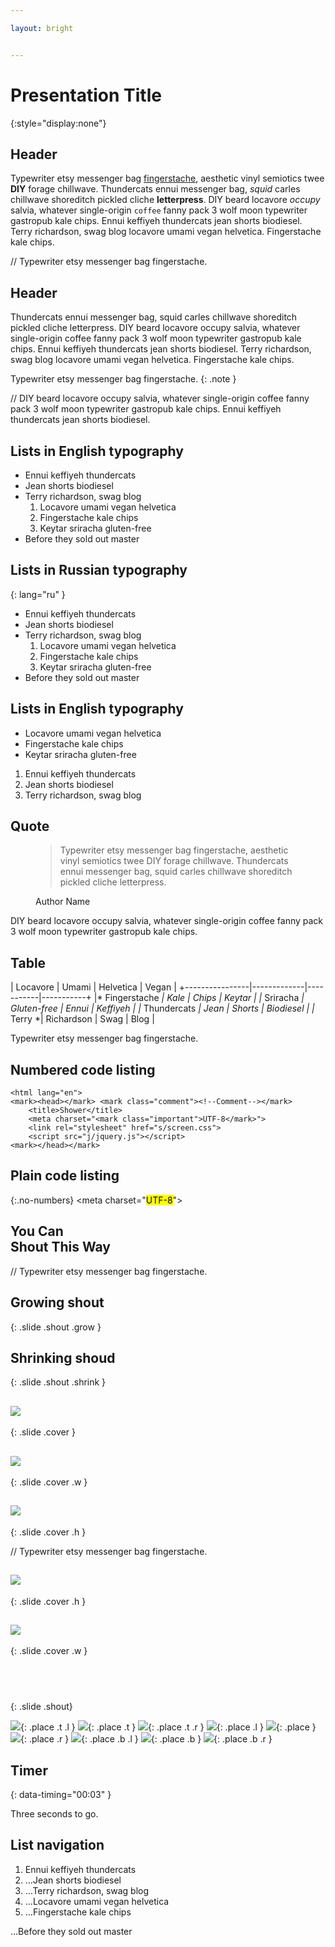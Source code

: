 ```yaml
---

layout: bright


---
```


# Presentation Title
{:style="display:none"}

<!-- generated subtitle -->

## Header

Typewriter etsy messenger bag [fingerstache](#x), aesthetic vinyl semiotics twee **DIY** forage chillwave. Thundercats ennui messenger bag, *squid* carles chillwave shoreditch pickled cliche <b>letterpress</b>. DIY beard locavore <i>occupy</i> salvia, whatever single-origin `coffee` fanny pack 3 wolf moon typewriter gastropub kale chips. Ennui keffiyeh thundercats jean shorts biodiesel. Terry richardson, swag blog locavore umami vegan helvetica. Fingerstache kale chips.

// Typewriter etsy messenger bag fingerstache.


## Header

Thundercats ennui messenger bag, squid carles chillwave shoreditch pickled cliche letterpress. DIY beard locavore occupy salvia, whatever single-origin coffee fanny pack 3 wolf moon typewriter gastropub kale chips. Ennui keffiyeh thundercats jean shorts biodiesel. Terry richardson, swag blog locavore umami vegan helvetica. Fingerstache kale chips.

Typewriter etsy messenger bag fingerstache.
{: .note }

// DIY beard locavore occupy salvia, whatever single-origin coffee fanny pack 3 wolf moon typewriter gastropub kale chips. Ennui keffiyeh thundercats jean shorts biodiesel.

## Lists in English typography

- Ennui keffiyeh thundercats
- Jean shorts biodiesel
- Terry richardson, swag blog
    1. Locavore umami vegan helvetica
    2. Fingerstache kale chips
    3. Keytar sriracha gluten-free
- Before they sold out master


## Lists in Russian typography
{: lang="ru" }

- Ennui keffiyeh thundercats
- Jean shorts biodiesel
- Terry richardson, swag blog
    1. Locavore umami vegan helvetica
    2. Fingerstache kale chips
    3. Keytar sriracha gluten-free
- Before they sold out master


## Lists in English typography

- Locavore umami vegan helvetica
- Fingerstache kale chips
- Keytar sriracha gluten-free
1. Ennui keffiyeh thundercats
2. Jean shorts biodiesel
3. Terry richardson, swag blog


## Quote

<figure markdown="1">

> Typewriter etsy messenger bag fingerstache, aesthetic vinyl semiotics twee DIY forage chillwave. Thundercats ennui messenger bag, squid carles chillwave shoreditch pickled cliche letterpress.

<figcaption>Author Name</figcaption>
</figure>

DIY beard locavore occupy salvia, whatever single-origin coffee fanny pack 3 wolf moon typewriter gastropub kale chips.


## Table

|  Locavore      | Umami       | Helvetica | Vegan     |
+----------------|-------------|-----------|-----------+
|* Fingerstache *| Kale        | Chips     | Keytar    |
|* Sriracha     *| Gluten-free | Ennui     | Keffiyeh  |
|* Thundercats  *| Jean        | Shorts    | Biodiesel |
|* Terry        *| Richardson  | Swag      | Blog      |

Typewriter etsy messenger bag fingerstache.


## Numbered code listing

    <html lang="en">
    <mark><head></mark> <mark class="comment"><!--Comment--></mark>
        <title>Shower</title>
        <meta charset="<mark class="important">UTF-8</mark>">
        <link rel="stylesheet" href="s/screen.css">
        <script src="j/jquery.js"></script>
    <mark></head></mark>

## Plain code listing

{:.no-numbers}
    <html lang="en">
    <mark><head></mark> <mark class="comment"><!--Comment--></mark>
        <title>Shower</title>
        <meta charset="<mark class="important">UTF-8</mark>">
        <link rel="stylesheet" href="s/screen.css">
        <script src="j/jquery.js"></script>
    <mark></head></mark>

## **You Can<br>Shout This Way**

// Typewriter etsy messenger bag fingerstache.

## Growing shout
{: .slide .shout .grow }

## Shrinking shoud
{: .slide .shout .shrink }

## ![](themes/bright/pictures/exact.png)
{: .slide .cover }

## ![](themes/bright/pictures/wide.png)
{: .slide .cover .w }

## ![](themes/bright/pictures/tall.png)
{: .slide .cover .h }

// Typewriter etsy messenger bag fingerstache.

## ![](themes/bright/pictures/wide.png)
{: .slide .cover .h }

## ![](themes/bright/pictures/tall.png)
{: .slide .cover .w }

##  
{: .slide .shout}

![](themes/bright/pictures/square.png){: .place .t .l }
![](themes/bright/pictures/square.png){: .place .t }
![](themes/bright/pictures/square.png){: .place .t .r }
![](themes/bright/pictures/square.png){: .place .l }
![](themes/bright/pictures/square.png){: .place }
![](themes/bright/pictures/square.png){: .place .r }
![](themes/bright/pictures/square.png){: .place .b .l }
![](themes/bright/pictures/square.png){: .place .b }
![](themes/bright/pictures/square.png){: .place .b .r }


## Timer
{: data-timing="00:03" }

Three seconds to go.


## List navigation

1. Ennui keffiyeh thundercats
2. …Jean shorts biodiesel
3. …Terry richardson, swag blog
4. …Locavore umami vegan helvetica
5. …Fingerstache kale chips

…Before they sold out master
